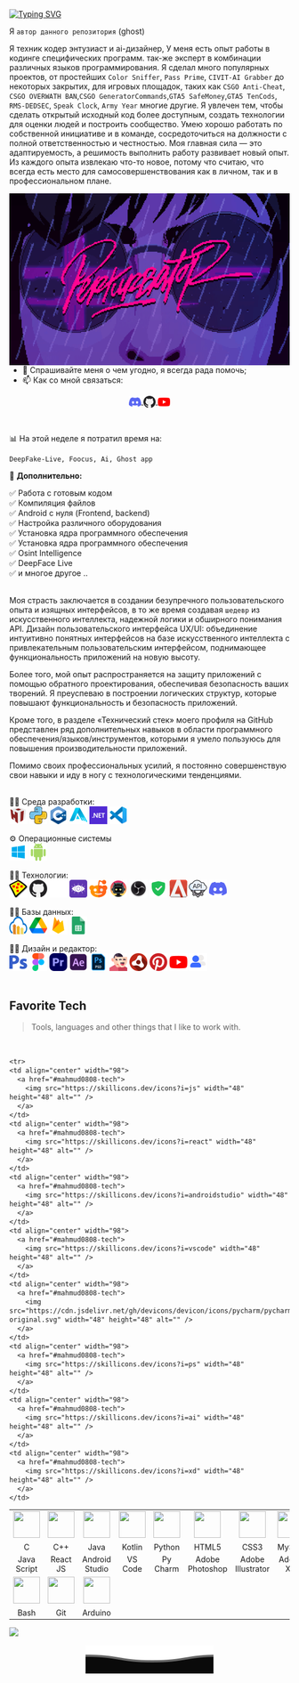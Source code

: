 ## 
[![Typing SVG](https://readme-typing-svg.demolab.com/?font=Fira+Code&pause=1000&width=435&lines=Hi+%F0%9F%91%8B%2C+I%27m+Kona+Skidrow;Developer:+%7C+Sirocco+Company)](https://git.io/typing-svg)


Я `автор данного репозитория` (ghost)

Я техник кодер энтузиаст и ai-дизайнер,
У меня есть опыт работы в кодинге специфических программ. так-же эксперт в комбинации различных языков программирования. Я сделал много популярных проектов, от простейших `Color Sniffer`, `Pass Prime`, `CIVIT-AI Grabber` до некоторых закрытих, для игровых площадок, таких как `CSGO Anti-Cheat`, `CSGO OVERWATH BAN`,`CSGO GeneratorCommands`,`GTA5 SafeMoney`,`GTA5 TenCods`, `RMS-DEDSEC`, `Speak Clock`, `Army Year` многие другие. Я увлечен тем, чтобы сделать открытый исходный код более доступным, создать технологии для оценки людей и построить сообщество. Умею хорошо работать по собственной инициативе и в команде, сосредоточиться на должности с полной ответственностью и честностью. Моя главная сила — это адаптируемость, а решимость выполнить работу развивает новый опыт. Из каждого опыта извлекаю что-то новое, потому что считаю, что всегда есть место для самосовершенствования как в личном, так и в профессиональном плане.

   <img align="right" alt="GIF" src="https://github.com/KonaSkidrow/KonaSkidrow/blob/main/img/retro1.gif?raw=true" width="545" height="309" />

- 💬 Спрашивайте меня о чем угодно, я всегда рада помочь;
- 📫 Как со мной связаться: 

<p align="center">
<a href="https://discordapp.com/users/732234117982191660/">
<img align="center" alt="Discord| Discord" width="22px" src="https://github.com/KonaSkidrow/Sirocco/blob/main/Icon%20Added/discord.png?raw=true" /> 
</a> 
</a> 
<a href="https://github.com/KonaSkidrow"><img align="center" alt="GitHub" width="22px" src="https://github.com/KonaSkidrow/Sirocco/blob/main/Icon%20Added/github%20(1).png?raw=true" />
</a>
</a> <a href="https://www.youtube.com/@verdictdiablo2927"><img align="center" alt="GitHub" width="22px" src="https://github.com/KonaSkidrow/Sirocco/blob/main/Icon%20Design/youtube.png?raw=true" />
</a>
</p>






<br/>
<p>
📊 На этой неделе я потратил время на:

```text
DeepFake-Live, Foocus, Ai, Ghost app
```


🚧 **Дополнительно:**

✅  Работа с готовым кодом<br/>
✅  Компиляция файлов<br/>
✅  Android с нуля (Frontend, backend)<br/>
✅  Настройка различного оборудования<br/>
✅  Установка ядра программного обеспечения<br/>
✅  Установка ядра программного обеспечения<br/>
✅  Osint Intelligence<br/>
✅  DeepFace Live<br/>
✅  и многое другое ..<br/>
<br/>



Моя страсть заключается в создании безупречного пользовательского опыта и изящных интерфейсов, в то же время создавая `шедевр` из искусственного интеллекта, надежной логики и обширного понимания API. 
Дизайн пользовательского интерфейса UX/UI: объединение интуитивно понятных интерфейсов на базе искусственного интеллекта с привлекательным пользовательским интерфейсом, поднимающее функциональность приложений на новую высоту.
<br/>

Более того, мой опыт распространяется на защиту приложений с помощью обратного проектирования, обеспечивая безопасность ваших творений. Я преуспеваю в построении логических структур, которые повышают функциональность и безопасность приложений.
<br/>

Кроме того, в разделе «Технический стек» моего профиля на GitHub представлен ряд дополнительных навыков в области программного обеспечения/языков/инструментов, которыми я умело пользуюсь для повышения производительности приложений.
<br/>

Помимо своих профессиональных усилий, я постоянно совершенствую свои навыки и иду в ногу с технологическими тенденциями.
<br/>
<br/>


<p>
👨‍💻 Среда разработки:
<br/>
<img src="https://github.com/KonaSkidrow/Sirocco/blob/main/Icon%20App/Hiza.png?raw=true" width="32" height="32"> 
<img src="https://github.com/KonaSkidrow/Sirocco/blob/main/Icon%20App/python.png?raw=true" width="32" height="32"> 
<img src="https://github.com/KonaSkidrow/Sirocco/blob/main/Icon%20App/c-.png?raw=true" width="32" height="32"> 
<img src="https://github.com/KonaSkidrow/Sirocco/blob/main/Icon%20App/ag.png?raw=true" width="32" height="32"> 
<img src="https://github.com/KonaSkidrow/Sirocco/blob/main/Icon%20App/dotnet.png?raw=true" width="32" height="32"> 
<img src="https://github.com/KonaSkidrow/Sirocco/blob/main/Icon%20App/vscode.png?raw=true" width="32" height="32"> 
<br/>



<p>
⚙️ Операционные системы
<br/>
<img src="https://github.com/KonaSkidrow/Sirocco/blob/main/Icon%20Added/windows.png?raw=true" width="32" height="32"> 
<img src="https://github.com/KonaSkidrow/Sirocco/blob/main/Icon%20App/android.png?raw=true" width="32" height="32"> 



<p>
👨‍💻 Технологии:
<br/>
<img src="https://github.com/KonaSkidrow/Sirocco/blob/main/Icon%20Added/Start0.png?raw=true" width="32" height="32"> 
<img src="https://github.com/KonaSkidrow/Sirocco/blob/main/Icon%20Added/github%20(1).png?raw=true" width="32" height="32"> 
<img src="https://github.com/KonaSkidrow/Sirocco/blob/main/Icon%20Added/Venator.png?raw=true" width="32" height="32"> 
<img src="https://github.com/KonaSkidrow/Sirocco/blob/main/Icon%20Added/eye.png?raw=true" width="32" height="32"> 
<img src="https://github.com/KonaSkidrow/Sirocco/blob/main/Icon%20Added/reddit.png?raw=true" width="32" height="32"> 

<img src="https://github.com/KonaSkidrow/Sirocco/blob/main/Icon%20Added/app%20(1).png?raw=true" width="32" height="32"> 
<img src="https://github.com/KonaSkidrow/Sirocco/blob/main/Icon%20Added/obs.png?raw=true" width="32" height="32"> 
<img src="https://github.com/KonaSkidrow/Sirocco/blob/main/Icon%20Added/shield.png?raw=true" width="32" height="32"> 
<img src="https://github.com/KonaSkidrow/Sirocco/blob/main/Icon%20Added/app.png?raw=true" width="32" height="32"> 
<img src="https://github.com/KonaSkidrow/Sirocco/blob/main/Icon%20App/api%20(1).png?raw=true" width="32" height="32"> 
<img src="https://github.com/KonaSkidrow/Sirocco/blob/main/Icon%20Added/discord.png?raw=true" width="32" height="32"> 
<br/>


<p>
👨‍💻 Базы данных:
<br/>
<img src="https://raw.githubusercontent.com/KonaSkidrow/Sirocco/75518b0f444906eb8871f8c6ff5e86a4db1fb776/Icon%20Base/cloudinary.svg" width="32" height="32"> 
<img src="https://github.com/KonaSkidrow/Sirocco/blob/main/Icon%20Base/google-drive.png?raw=true" width="32" height="32"> 
<img src="https://github.com/KonaSkidrow/Sirocco/blob/main/Icon%20Base/icons8-firebase-64.png?raw=true" width="32" height="32"> 
<img src="https://github.com/KonaSkidrow/Sirocco/blob/main/Icon%20Base/sheets.png?raw=true" width="32" height="32"> 
<br/>



<p>
👨‍💻 Дизайн и редактор:
<br/>
<img src="https://github.com/KonaSkidrow/Sirocco/blob/main/Icon%20Design/adobe-photoshop.png?raw=true" width="32" height="32"> 
<img src="https://github.com/KonaSkidrow/Sirocco/blob/main/Icon%20Design/figma.png?raw=true" width="32" height="32"> 
<img src="https://github.com/KonaSkidrow/Sirocco/blob/main/Icon%20Design/premiere-pro.png?raw=true" width="32" height="32"> 
<img src="https://github.com/KonaSkidrow/Sirocco/blob/main/Icon%20Design/after-effects.png?raw=true" width="32" height="32"> 
<img src="https://github.com/KonaSkidrow/Sirocco/blob/main/Icon%20Design/photoshop.png?raw=true" width="32" height="32"> 
<img src="https://github.com/KonaSkidrow/Sirocco/blob/main/Icon%20Design/mask.png?raw=true" width="32" height="32"> 
<img src="https://github.com/KonaSkidrow/Sirocco/blob/main/Icon%20Design/air.png?raw=true" width="32" height="32"> 
<img src="https://github.com/KonaSkidrow/Sirocco/blob/main/Icon%20Design/pinterest.png?raw=true" width="32" height="32"> 
<img src="https://github.com/KonaSkidrow/Sirocco/blob/main/Icon%20Design/youtube.png?raw=true" width="32" height="32"> 
<img src="https://github.com/KonaSkidrow/Sirocco/blob/main/Icon%20Design/group.png?raw=true" width="32" height="32"> 
<br/>
<br/>







<h2 align="left" id="mahmud0808-tech">Favorite Tech</h2>

> Tools, languages and other things that I like to work with.

<table>
  <tr>
    <td align="center" width="98">
      <a href="#mahmud0808-tech">
        <img src="https://skillicons.dev/icons?i=c" width="48" height="48" alt="" />
      </a>
    </td>
    <td align="center" width="98">
      <a href="#mahmud0808-tech">
        <img src="https://skillicons.dev/icons?i=cpp" width="48" height="48" alt="" />
      </a>
    </td>
    <td align="center" width="98">
      <a href="#mahmud0808-tech">
        <img src="https://skillicons.dev/icons?i=java" width="48" height="48" alt="" />
      </a>
    </td>
    <td align="center" width="98">
      <a href="#mahmud0808-tech">
        <img src="https://skillicons.dev/icons?i=kotlin" width="48" height="48" alt="" />
      </a>
    </td>
    <td align="center" width="98">
      <a href="#mahmud0808-tech">
        <img src="https://skillicons.dev/icons?i=py" width="48" height="48" alt="" />
      </a>
    </td>
    <td align="center" width="98">
      <a href="#mahmud0808-tech">
        <img src="https://skillicons.dev/icons?i=html" width="48" height="48" alt="" />
      </a>
    </td>
    <td align="center" width="98">
      <a href="#mahmud0808-tech">
        <img src="https://skillicons.dev/icons?i=css" width="48" height="48" alt="" />
      </a>
    </td>
    <td align="center" width="98">
      <a href="#mahmud0808-tech">
        <img src="https://skillicons.dev/icons?i=mysql" width="48" height="48" alt="" />
      </a>
    </td>
  </tr>
  <tr>
    <td align="center" width="98">
      C
    </td>
    <td align="center" width="98">
      C++
    </td>
    <td align="center" width="98">
      Java
    </td>
    <td align="center" width="98">
      Kotlin
    </td>
    <td align="center" width="98">
      Python
    </td>
    <td align="center" width="98">
      HTML5
    </td>
    <td align="center" width="98">
      CSS3
    </td>
    <td align="center" width="98">
      MySQL
    </td>
  </tr>


  <br/>
  
    <tr>
    <td align="center" width="98">
      <a href="#mahmud0808-tech">
        <img src="https://skillicons.dev/icons?i=js" width="48" height="48" alt="" />
      </a>
    </td>
    <td align="center" width="98">
      <a href="#mahmud0808-tech">
        <img src="https://skillicons.dev/icons?i=react" width="48" height="48" alt="" />
      </a>
    </td>
    <td align="center" width="98">
      <a href="#mahmud0808-tech">
        <img src="https://skillicons.dev/icons?i=androidstudio" width="48" height="48" alt="" />
      </a>
    </td>
    <td align="center" width="98">
      <a href="#mahmud0808-tech">
        <img src="https://skillicons.dev/icons?i=vscode" width="48" height="48" alt="" />
      </a>
    </td>
    <td align="center" width="98">
      <a href="#mahmud0808-tech">
        <img src="https://cdn.jsdelivr.net/gh/devicons/devicon/icons/pycharm/pycharm-original.svg" width="48" height="48" alt="" />
      </a>
    </td>
    <td align="center" width="98">
      <a href="#mahmud0808-tech">
        <img src="https://skillicons.dev/icons?i=ps" width="48" height="48" alt="" />
      </a>
    </td>
    <td align="center" width="98">
      <a href="#mahmud0808-tech">
        <img src="https://skillicons.dev/icons?i=ai" width="48" height="48" alt="" />
      </a>
    </td>
    <td align="center" width="98">
      <a href="#mahmud0808-tech">
        <img src="https://skillicons.dev/icons?i=xd" width="48" height="48" alt="" />
      </a>
    </td>
  </tr>
  <tr>
    <td align="center" width="98">
      Java<br>Script
    </td>
    <td align="center" width="98">
      React<br>JS
    </td>
    <td align="center" width="98">
      Android<br>Studio
    </td>
    <td align="center" width="98">
      VS<br>Code
    </td>
    <td align="center" width="98">
      Py<br>Charm
    </td>
    <td align="center" width="98">
      Adobe<br>Photoshop
    </td>
    <td align="center" width="98">
      Adobe<br>Illustrator
    </td>
    <td align="center" width="98">
      Adobe<br>XD
    </td>
  </tr>
  <tr>
    <td align="center" width="98">
      <a href="#mahmud0808-tech">
        <img src="https://skillicons.dev/icons?i=bash" width="48" height="48" alt="" />
      </a>
    </td>
    <td align="center" width="98">
      <a href="#mahmud0808-tech">
        <img src="https://skillicons.dev/icons?i=git" width="48" height="48" alt="" />
      </a>
    </td>
    <td align="center" width="98">
      <a href="#mahmud0808-tech">
        <img src="https://skillicons.dev/icons?i=arduino" width="48" height="48" alt="" />
      </a>
    </td>
  </tr>
  <tr>
    <td align="center" width="98">
      Bash
    </td>
    <td align="center" width="98">
      Git
    </td>
    <td align="center" width="98">
      Arduino
    </td>
  </tr>
</table>












































![](https://komarev.com/ghpvc/?username=KonaSkidrow)
</p>














<p align="center">
        <img src="https://raw.githubusercontent.com/KonaSkidrow/KonaSkidrow/9f36bb51058da06e9fd790ef2fc65d71a1bb733e/img/Bottom.svg" alt="Github Stats" />
</p>
